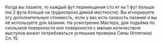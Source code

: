 Когда вы лазаете, то каждый фут перемещения сто ит на 1 фут больше (на 2 фута больше на труднопрохо димой местности). Вы игнорируете эту дополнительную стоимость, если у вас есть скорость лазания и вы её используете для лазания. На усмотрение Мастера, для подъёма по скользкой поверхности или поверхности с малым количеством выступов может потребоваться успешная проверка Силы (Атлетика) Сл. 15.